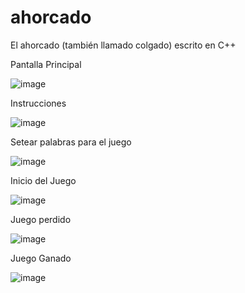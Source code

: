 # ahorcado
El ahorcado (también llamado colgado) escrito en C++

Pantalla Principal

![image](https://user-images.githubusercontent.com/3129446/158284084-29e5d8e6-31ea-4362-ac60-94ed389aac02.png)

Instrucciones

![image](https://user-images.githubusercontent.com/3129446/158284120-5def05a9-73c8-418c-baf5-c1a313ca8191.png)

Setear palabras para el juego

![image](https://user-images.githubusercontent.com/3129446/158284173-2e1d9991-871d-41b5-8ff7-dd1604405139.png)

Inicio del Juego

![image](https://user-images.githubusercontent.com/3129446/158284270-9928f64a-1885-46f6-9d06-5db2b53428a5.png)

Juego perdido

![image](https://user-images.githubusercontent.com/3129446/158284331-4dcd6c54-f477-4269-9be4-463cc7f91f60.png)

Juego Ganado

![image](https://user-images.githubusercontent.com/3129446/158284365-d9fc6a86-1771-4d1e-aa94-d1196f93826d.png)






